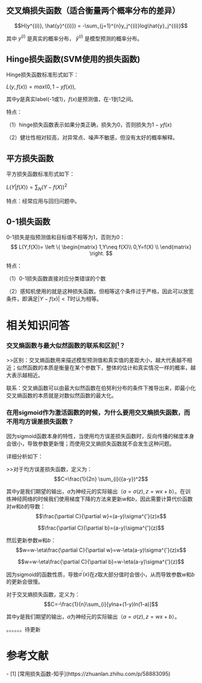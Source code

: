 ## 交叉熵损失函数（适合衡量两个概率分布的差异）

$$H(y^{(i)}, \hat{y}^{(i)}) = -\sum_{j=1}^{n}y_j^{(i)}log\hat{y}_j^{(i)}$$

其中 $y^{(i)}$ 是真实的概率分布， $\hat{y}^{(i)}$ 是模型预测的概率分布。

## Hinge损失函数(SVM使用的损失函数)

Hinge损失函数标准形式如下：

$L(y,f(x))=max(0,1-yf(x))$,

其中$y$是真实label(-1或1)，$f(x)$是预测值，在-1到1之间。

特点：

（1）hinge损失函数表示如果分类正确，损失为0，否则损失为$1-yf(x)$

（2）健壮性相对较高，对异常点、噪声不敏感，但没有太好的概率解释。

## 平方损失函数

平方损失函数标准形式如下：

$L(Y|f(X))=\sum_{N}(Y-f(X))^2$

特点：经常应用与回归问题中。

## 0-1损失函数

0-1损失是指预测值和目标值不相等为1，否则为0：
$$
L(Y,f(X))= \left \{
\begin{matrix}
1,Y\neq f(X)\\ 
0,Y=f(X) \\
\end{matrix} 
\right. 
$$

特点：

（1）0-1损失函数直接对应分类错误的个数

（2）感知机使用的就是这种损失函数。但相等这个条件过于严格，因此可以放宽条件，即满足$|Y-f(x)|<T$时认为相等。

# 相关知识问答

### 交叉熵函数与最大似然函数的联系和区别[<sup>1</sup>](#loss-function-1)？

\>>区别：交叉熵函数用来描述模型预测值和真实值的差距大小，越大代表越不相近；似然函数的本质是衡量在某个参数下，整体的估计和真实情况一样的概率，越大表示越相近。

联系：交叉熵函数可以由最大似然函数在伯努利分布的条件下推导出来，即最小化交叉熵函数的本质就是对数似然函数的最大化。

### 在用sigmoid作为激活函数的时候，为什么要用交叉熵损失函数，而不用均方误差损失函数？

因为sigmoid函数本身的特性，当使用均方误差损失函数时，反向传播的梯度本身会很小，导致参数更新慢；而使用交叉熵损失函数就不会发生这种问题。

详细分析如下：

\>>对于均方误差损失函数，定义为：$$C=\frac{1}{2n} \sum_{i}({a-y})^2$$

其中$y$是我们期望的输出，$a$为神经元的实际输出（$a=\sigma(z), z=wx+b$）。在训练神经网络的时候我们使用梯度下降的方法来更新$w$和$b$，因此需要计算代价函数对$w$和$b$的导数：
$$\frac{\partial C}{\partial w}=(a-y)\sigma^{'}(z)x$$

$$\frac{\partial C}{\partial b}=(a-y)\sigma^{'}(z)$$

然后更新参数$w$和$b$：
$$w=w-\eta\frac{\partial C}{\partial w}=w-\eta(a-y)\sigma^{'}(z)x$$

$$w=w-\eta\frac{\partial C}{\partial b}=w-\eta(a-y)\sigma^{'}(z)$$

因为sigmoid的函数性质，导致$\sigma^{'}(x)$在$z$取大部分值时会很小，从而导致参数$w$和$b$的更新会很慢。

对于交叉熵损失函数，定义为：
$$C=-\frac{1}{n}\sum_{i}[ylna+(1-y)ln(1-a)]$$

其中$y$是我们期望的输出，$a$为神经元的实际输出（$a=\sigma({z}),z=wx+b$）。

。。。。。。待更新




# 参考文献

<div id="loss-function-1"></div>
- [1] [常用损失函数-知乎](https://zhuanlan.zhihu.com/p/58883095)
